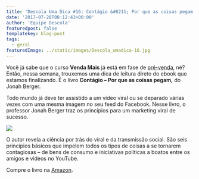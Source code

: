 ```yaml
---
title: 'Descola Uma Dica #16: Contágio &#8211; Por que as coisas pegam (Jonah Berger)'
date: '2017-07-28T08:12:43+00:00'
author: 'Equipe Descola'
featuredpost: false
templatekey: blog-post
tags:
  - geral
featuredImage: ../static/images/Descola_umadica-16.jpg
---
```


Você já sabe que o curso **Venda Mais** já está em fase de [pré-venda](https://descola.org/curso/venda-mais), né? Então, nessa semana, trouxemos uma dica de leitura direto do ebook que estamos finalizando. É o livro **Contágio – Por que as coisas pegam,** do Jonah Berger.

Todo mundo já deve ter assistido a um vídeo viral ou se deparado várias vezes com uma mesma imagem no seu feed do Facebook. Nesse livro, o professor Jonah Berger traz os princípios para um marketing viral de sucesso.

![](https://descola.org/drops/wp-content/uploads/2017/07/contagio.jpg)

O autor revela a ciência por trás do viral e da transmissão social. São seis princípios básicos que impelem todos os tipos de coisas a se tornarem contagiosas – de bens de consumo e iniciativas políticas a boatos entre os amigos e vídeos no YouTube.

Compre o livro na [Amazon](https://www.amazon.com.br/Cont%C3%A1gio-Por-que-Coisas-Pegam/dp/8580449944).
